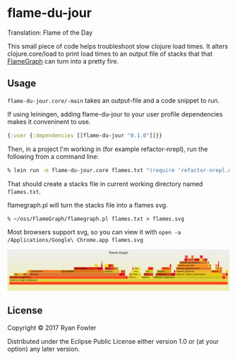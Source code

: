 # flame-du-jour

Translation: Flame of the Day

This small piece of code helps troubleshoot slow clojure load times.
It alters clojure.core/load to print load times to an output file of
stacks that that [FlameGraph](https://github.com/brendangregg/FlameGraph) can
turn into a pretty fire.

## Usage

`flame-du-jour.core/-main` takes an output-file and a code snippet to run.

If using leiningen, adding flame-du-jour to your user profile dependencies
makes it conveninent to use.
```clojure
{:user {:dependencies [[flame-du-jour "0.1.0"]]}}
```

Then, in a project I'm working in (for example refactor-nrepl), run
the following from a command line:

```bash
% lein run -m flame-du-jour.core flames.txt "(require 'refactor-nrepl.middleware :reload-all')"
```

That should create a stacks file in current working directory named `flames.txt`.

flamegraph.pl will turn the stacks file into a flames svg.

```
% ~/oss/FlameGraph/flamegraph.pl flames.txt > flames.svg
```

Most browsers support svg, so you can view it with `open -a /Applications/Google\ Chrome.app flames.svg`

![flames-example](doc/flames.svg?raw=true)


## License

Copyright © 2017 Ryan Fowler

Distributed under the Eclipse Public License either version 1.0 or (at
your option) any later version.
